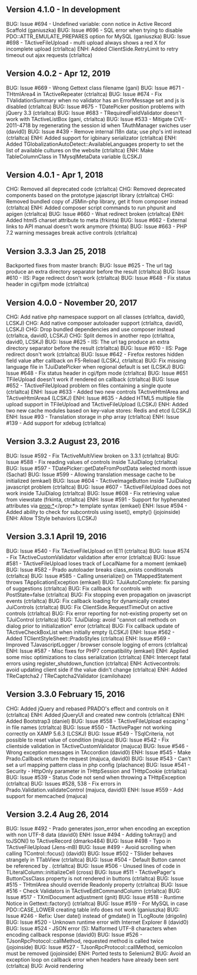 ## Version 4.1.0 - In development

BUG: Issue #694 - Undefined variable: conn notice in Active Record Scaffold (ganiuszka)
BUG: Issue #696 - SQL error when trying to disable PDO::ATTR_EMULATE_PREPARES option for MySQL (ganiuszka)
BUG: Issue #698 - TActiveFileUpload - multi upload always shows a red X for incomplete upload (ctrlaltca)
ENH: Added ClientSide.RetryLimit to retry timeout out ajax requests (ctrlaltca)

## Version 4.0.2 - Apr 12, 2019

BUG: Issue #669 - Wrong Gettext class filename (gani)
BUG: Issue #671 - THtmlArea4 in TActiveRepeater (ctrlaltca)
BUG: Issue #674 - Fix TValidationSummary when no validator has an ErrorMessage set and js is disabled (ctrlaltca)
BUG: Issue #675 - TDatePicker position problems with jQuery 3.3 (ctrlaltca)
BUG: Issue #683 - TRequiredFieldValidator doesn't work with TActiveListBox (gani, ctrlaltca)
BUG: Issue #533 - Mitigate CVE-2011-4718 by regenerating the session id when TAuthManager swiches user (david0)
BUG: Issue #439 - Remove internal I18n data; use php's intl instead (ctrlaltca)
ENH: Added support for igbinary serializator (ctrlaltca)
ENH: Added TGlobalizationAutoDetect::AvailableLanguages property to set the list of available cultures on the website (ctrlaltca)
ENH: Make TableColumnClass in TMysqlMetaData variable (LCSKJ)

## Version 4.0.1 - Apr 1, 2018

CHG: Removed all deprecated code (ctrlaltca)
CHG: Removed deprecated components based on the prototype jajascript library (ctrlaltca)
CHG: Removed bundled copy of JSMin-php library, get it from composer instead (ctrlaltca)
ENH: Added composer script commands to run phpunit and apigen (ctrlaltca)
BUG: Issue #660 - Wsat redirect broken (ctrlaltca)
ENH: Added html5 charset attribute to meta (frkinta)
BUG: Issue #662 - External links to API manual doesn't work anymore (frkinta)
BUG: Issue #663 - PHP 7.2 warning messages break active controls (ctrlaltca)

## Version 3.3.3 Jan 25, 2018

Backported fixes from master branch:
BUG: Issue #625 - The url tag produce an extra directory separator before the result (ctrlaltca)
BUG: Issue #610 - IIS: Page redirect dosn't work (ctrlaltca)
BUG: Issue #648 - Fix status header in cgi/fpm mode (ctrlaltca)

## Version 4.0.0 - November 20, 2017

CHG: Add native php namespace support on all classes (ctrlaltca, david0, LCSKJ)
CHG: Add native composer autoloader support (ctrlaltca, david0, LCSKJ)
CHG: Drop bundled dependencies and use composer instead (ctrlaltca, david0, LCSKJ)
CHG: Split demos in another repo (ctrlaltca, david0, LCSKJ)
BUG: Issue #625 - IIS: The url tag produce an extra directory separator before the result (ctrlaltca)
BUG: Issue #610 - IIS: Page redirect dosn't work (ctrlaltca)
BUG: Issue #642 - Firefox restores hidden field value after callback on F5-Reload (LCSKJ, ctrlaltca)
BUG: Fix missing language file in TJuiDatePicker when regional default is set (LCSKJ)
BUG: Issue #648 - Fix status header in cgi/fpm mode (ctrlaltca)
BUG: Issue #651 TFileUpload doesn't work if rendered on callback (ctrlaltca)
BUG: Issue #652 - TActiveFileUpload problem on files containing a single quote (ctrlaltca)
ENH: Issue #633 - Added two new controls TActiveHtmlArea and TActiveHtmlArea4 (LCSKJ)
ENH: Issue #635 - Added HTML5 multiple file upload support in TFileUpload and TActiveFileUpload (LCSKJ)
ENH: Added two new cache modules based on key-value stores: Redis and etcd (LCSKJ)
ENH: Issue #93 - Translation storage in php array (ctrlaltca)
ENH: Issue #139 - Add support for xdebug (ctrlaltca)

## Version 3.3.2 August 23, 2016

BUG: Issue #592 - Fix TActiveMultiView broken on 3.3.1 (ctrlaltca)
BUG: Issue #588 - Fix reading values of controls inside TJuiDialog (ctrlaltca)
BUG: Issue #597 - TDatePicker::getDateFromPostData selected month issue (Sachat)
BUG: Issue #599 - Allowing translation message cache to be initialized (emkael)
BUG: Issue #604 - TActiveImageButton inside TJuiDialog javascript problem (ctrlaltca)
BUG: Issue #607 - TActiveFileUpload does not work inside TJuiDialog (ctrlaltca)
BUG: Issue #608 - Fix retrieving value from viewstate (frkinta, ctrlaltca)
ENH: Issue #591 - Support for hyphenated attributes via <prop:*></prop:*> template syntax (emkael)
ENH: Issue #594 - Added ability to check for subcontrols using isset(), empty() (jojoinside)
ENH: Allow TStyle behaviors (LCSKJ)

## Version 3.3.1 April 19, 2016

BUG: Issue #540 - Fix TActiveFileUpload on IE11 (ctrlaltca)
BUG: Issue #574 - Fix TActiveCustomValidator validation after error (ctrlaltca)
BUG: Issue #581 - TActiveFileUpload loses track of LocalName for a moment (emkael)
BUG: Issue #582 - Prado autoloader breaks class_exists conditionals (ctrlaltca)
BUG: Issue #585 - Calling unserialize() on TMappedStatement throws TApplicationException (emkael)
BUG: TJuiAutoComplete: fix parsing of suggestions (ctrlaltca)
BUG: Fix callback for controls with PostState=false (ctrlaltca)
BUG: Fix stopping even propagation on javascript events (ctrlaltca)
BUG: Fix callback loading for dynamically created JuiControls (ctrlaltca)
BUG: Fix ClientSide.RequestTimeOut on active controls (ctrlaltca)
BUG: Fix error reporting for not-existing property set on TJuiControl (ctrlaltca)
BUG: TJuiDialog: avoid "cannot call methods on dialog prior to initialization" error (ctrlaltca)
BUG: Fix callback update of TActiveCheckBoxList when initially empty (LCSKJ)
ENH: Issue #562 - Added TClientStyleSheet::PradoStyles (ctrlaltca)
ENH: Issue #569 - Improved TJavascriptLogger / browser console logging of errors (ctrlaltca)
ENH: Issue #587 - Misc fixes for PHP7 compatibility (emkael)
ENH: Applied some misc optimizations to class serialization (ctrlaltca)
ENH: Intercept fatal errors using register_shutdown_function (ctrlaltca)
ENH: Activecontrols: avoid updating client side if the value didn't change (ctrlaltca)
ENH: Added TReCaptcha2 / TReCaptcha2Validator (camilohaze)

## Version 3.3.0 February 15, 2016

CHG: Added jQuery and rebased PRADO's effect and controls on it (ctrlaltca)
ENH: Added jQueryUI and created new controls (ctrlaltca)
ENH: Added Bootstrap3 (daniel)
BUG: Issue #558 - TActiveFileUpload escaping ' in file names (ctrlaltca)
BUG: Issue #550 - TActivePager not working correctly on XAMP 5.6.3 (LCSKJ)
BUG: Issue #549 - TSqlCriteria, not possible to reset value of condition (majuca)
BUG: Issue #542 - Fix clientside validation in TActiveCustomValidator (majuca)
BUG: Issue #546 - Wrong exception messages in TAccordion (david0)
ENH: Issue #545 - Make Prado.Callback return the request (majuca, david0)
BUG: Issue #543 - Can't set a url mapping pattern class in php config (plachance)
BUG: Issue #541 - Security - HttpOnly parameter in THttpSession and THttpCookie (ctrlaltca)
BUG: Issue #539 - Status Code not send when throwing a THttpException (ctrlaltca)
BUG: Issues #528, 538 - Fix errors in Prado.Validation.validateControl (majuca, david0)
ENH: Issue #559 - Add support for memcached (majuca)

## Version 3.2.4 Aug 26, 2014

BUG: Issue #492 - Prado generates json_error when encoding an exception with non UTF-8 data (david0)
ENH: Issue #494 - Adding toArray() and toJSON() to TActiveRecord (dmarko484)
BUG: Issue #498 - Typo in TActiveFileUpload (Jens-mB)
BUG: Issue #499 - Avoid scrolling when calling TControl::focus() (david0)
BUG: Issue #502 - TSlider behaves strangely in TTabView (ctrlaltca)
BUG: Issue #504 - Default Button cannot be referenced by <subControlId>.<controlId> (ctrlaltca)
BUG: Issue #506 - Unused lines of code in TLiteralColumn::initializeCell (cross)
BUG: Issue #511 - TActivePager's ButtonCssClass property is not rendered in buttons (ctrlaltca)
BUG: Issue #515 - THtmlArea should override Readonly property (ctrlaltca)
BUG: Issue #516 - Check Validators in TActiveEditCommandColumn (ctrlaltca)
BUG: Issue #517 - TXmlDocument adjustment (gnit)
BUG: Issue #518 - Runtime Notice in Gettext::factory() (ctrlaltca)
BUG: Issue #519 - For MySQL in case PDO::CASE_LOWER creating table info does not work (ganiuszka)
BUG: Issue #246 - Refix: User date() instead of gmdate() in TLogRoute (drigolin)
BUG: Issue #520 - Unknown runtime error with Internet Explorer 8 (david0)
BUG: Issue #524 - JSON error (5): Malformed UTF-8 characters when encoding callback response (david0)
BUG: Issue #526 - TJsonRpcProtocol::callMethod, requested method is called twice (jojoinside)
BUG: Issue #527 - TJsonRpcProtocol::callMethod, semicolon must be removed (jojoinside)
ENH: Ported tests to Selenium2
BUG: Avoid an exception loop on callback error when headers have already been sent (ctrlaltca)
BUG: Avoid rendering <script> blocks in callbacks (ctrlaltca)
BUG: Avoid dependency loop between TRadioButton and TRadioButtonList (ctrlaltca)
ENH: Dropped Markdown for Parsedown (ctrlaltca)
ENH: Web site administration tool (WSAT) (Daniel Sampedro)

## Version 3.2.3 Nov 26, 2013

BUG: Issue #467 - TSafeHtml error on php 5.5 (ctrlaltca)
BUG: Issue #470 - Problem escaping characters in TActiveDropDownList (ctrlaltca)
BUG: Issue #468 - Update prototype to workaround IE10 bug (Raoul Bhatia)
BUG: Issue #469 - JS Update to TDatePicker (Jürgen Aloy)
BUG: Issue #465 - Textmate editor plugin template error (ctrlaltca)
BUG: Issue #472 - No https support from wsdl generator (Marcin Piotrowski)
ENH: Issue #473 - wsdl support for additional attributes of a custom type's property (Marcin Piotrowski)
BUG: Issue #476 - Demo's don't work out of box (ctrlaltca)
BUG: Issue #479 - TUrlMapping instanciates patterns twice (ctrlaltca)
BUG: Issue #480 - THyperLink is not usable using keyboard navigation (david otto)
BUG: Issue #481 - Typo in composer: ext-eaccellerator (ciromattia)
BUG: Issue #482 - composer: add include path for prado.php (ciromattia)
BUG: Issue #484 - Wrong DateTimePatterns for italian culture (ciromattia)
BUG: Issue #485 - NumberFormat fails if LC_ALL locale provides non-english notation (ciromattia, drigolin)
EHN: Issue #260 - TComponent Update: Behaviors, Class Behaviors, fx global events, and dy one to one events (javalizard)
EHN: Issue #292 - Events should have priorities to allow event handler order to be specified (javalizard)
BUG: TDatePicker can't render css attributes class "datepicker_year_options" (m_rizki_r)
ENH: Added THtmlArea4 based on TinyMCE4 (ctrlaltca)
BUG: TDatePicker renders a spurious TTextBox (ctrlaltca)

## Version 3.2.2 Jul 20, 2013

ENH: Issue  #50 - TUrlMapping - implement caching for loadUrlMappings (ctrlaltca)
ENH: Issue #433 - Prado object-creation performance micro-optimizations (gabor)
BUG: Issue #434 - Buttons stops working properly after response->writeFile (ctrlaltca)
BUG: Issue #435 - TWizard + No ID = Prototype Error (ctrlaltca)
BUG: Issue #436 - French Canadian date formats should be the same in TDateFormat and TDatePicker (ctrlaltca)
ENH: Issue #437 - TUrlMapping optimizations: merge DxUrlMapping (gabor)
ENH: Issue #439 - Module lazy loading (ctrlaltca)
BUG: Issue #441 - TAccordion's ActiveViewIndex property is not honored on postback (ctrlatca)
BUG: Issue #442 - TWizard's ShowSideBar property can't be changed from php (ctrlaltca)
BUG: Issue #444 - Input validation vulnerability in unit test (ctrlaltca)
BUG: Issue #446 - THtmlArea can't be updated in a callback (ctrlaltca)
BUG: Issue #447 - Array to string conversion notice in TClientScriptManager (ctrlaltca)
ENH: Issue #448 - Add TEACache eAccellerator cache module (drigolin)
BUG: Issue #315 - TEmailAddressValidator regex (ctrlaltca)
ENH: Issue #454 - TDraggableConstraint missing (ctrlaltca)
ENH: Issue #455 - Support PDO::sqlsrv to support MS SQL database servers for PHP5.2+ (jonathan.martens)
ENH: Issue #456 - Add ImageAlign to THyperLink (raoul@bhatia.at)
ENH: Issue #459 - Add ToolTip and AlternateText to TButtonColumn (raoul@bhatia.at)
ENH: Issue #451 - TRequiredFieldValidator should (automatically?) consider PromptValue as error (ctrlaltca)
BUG: Issue #460 - Minor error in TUrlMappingPattern (raoul@bhatia.at)
BUG: Issue #464 - Do not issue a callback request if an ActiveControl is disabled (ctrlaltca)

## Version 3.2.1 Jan 19, 2013

BUG: Issue  #44 - [895] SDateFormatter cannot parse date earlier than 1970 (ctrlaltca)
ENH: Issue #180 - Integrate XMLRPC web service (rojaro)
BUG: Issue #412 - open_basedir restriction (ctrlaltca)
BUG: Issue #413 - TActiveDatePicker does not fire TCallbackClientSide's events (ctrlaltca)
BUG: Issue #414 - ActiveDatagrid's pager does not fire TCallbackClientSide's events (ctrlaltca)
BUG: Issue #415 - prado-cli throws an error if the application is making use of THttpSession (ctrlaltca)
BUG: Issue #416 - TJsonService reports the wrong content-type (ctrlaltca)
BUG: Issue #417 - TActiveCustomValidator and Display=Dynamic not work anymore (sampsa.saarela)
BUG: Issue #418 - Can't get parameters when friendly url enabled with UrlFormat=Path (sampsa.saarela)
ENH: Issue #419 - CssClass for PushButtons of TPager (ctrlaltca)
ENH: Issue #420 - Permit to easily mock TActiveRecordgateway for unit testing (mvschaik)
BUG: Issue #421 - TAutocomplete not rendering an empty suggestion list (Dario Rigolin)
BUG: Issue #424 - TDefaultButton broken when multiple TDefaultButton are on the same page (ctrlaltca)
BUG: Issue #425 - Error generating WSDL (cezarpirajant)
ENH: Issue #426 - Make TDataFieldAccessor capable to access data in nested arrays (ctrlaltca)
BUG: Issue #427 - Var name mismatch in TActiveFileUpload.php (piotr.knapik)
BUG: Issue #428 - Using a TActiveCustomValidator with a TActiveTextBox and AutoPostBack does not work as expected (ctrlaltca)
BUG: Issue #431 - TReCaptcha does not work well with active controls (Gabor)
BUG: Issue #432 - Double slash with URL Tags in www root (ctrlaltca)

EHN: Permit to change the default cipher in TSecurityManager::setEncryption(); changed the default cipher from 3DES to AES256 (ctrlaltca)
EHN: Added a new UrlFormat for TUrlManager: HiddenPath; works like the 'Path' format, but hides the entryscript.php name (ctrlaltca)
EHN: Use php's hash_hmac() when available in TSecurityManager, and permit the use of all algorithms supported by php (ctrlaltca)
EHN: Use mbstring when available in TSecurityManager to better handle multibyte text (ctrlaltca)
EHN: Updated TinyMCE to 3.5.6 (ctrlaltca)
CHG: Rewrite TDateTimeStamp as a wrapper to php's native DateTime and deprecate it (ctrlaltca)
CHG: Updated prototype to 1.7.1 (ctrlaltca)

## Version 3.2.0 Jun 25, 2012
BUG: Fixed an inconsistency in TRegularExpressionValidator
ENH: Update TDraggable::revert property to accept "failure" value (Christophe)
CHG/ENH: Change behavior of THttpRequest::getBaseUrl() & THttpRequest::getAbsoluteApplicationUrl() to make it possible to force either http or https (Yves)
EHN: Add property SecureConnection to TUrlMappingPattern and related enum TUrlMappingPatternSecureConnection to make it possible to to define wether to use http or https on pattern level (Yves)
EHN: Add second parameter to THttpResponse::appendHeader whether the header should replace a previous similar header, or add a second header of the same type (Yves)
ENH: Add THttpSession::regenerate() to update the current session id with a newly generated one (Yves)
CHG: Remove TReflectionClass and all references since equals ReflectionClass (Yves)
CHG: Modify TTemplate::parseAttributes to allow definition of "HTML5 Custom Data Attributes (data-*)" e.g Attributes.data-custom-value="foobar" (Yves)
EHN: Modify TActiveRecordConfig & TActiveRecordManager to allow custom subclassing of System.Data.ActiveRecord.TActiveRecordManager & System.Data.ActiveRecord.TActiveRecordGateway (Yves)
EHN: Add methods quoteTableName, quoteColumnName, quoteColumnAlias to TDbMetaData & TDbConnection and add TDbConnection:getDbMetaData [TODO: customize TOracleMetaData] (Yves)
EHN: Add method getHeaders to THttpRequest & THttpResponse (Yves)
EHN: Modify TThemeManager to allow custom subclassing of TTheme (Yves)
ENH: Performance (micro)optimization in TUrlMapping::loadUrlMappings - invoke `getDefaultMappingClass` outside of loop (Yves)
BUG: TActiveMultiView must update clientside only when necessary to get other active controls work fine inside it (ctrlaltca)
BUG: TListBox doesn't correctly reports selected indices to serverside on callback
BUG: TErrorHandler: avoid an error when trying to hide the file path of a lambda function (ctrlaltca)
BUG: TSecurityManager: avoid a race condition when first generating the encryptionkey or the validationkey (ctrlaltca)
BUG: TActiveFileUpload: urlencode the base64'ed token since it can contain the "+" character (otherway it would be traslated to a space) (ctrlaltca)
BUG: TCaptcha: publish images with image/png content-type (ctrlaltca)
ENH: prado-cli: added generateAll command (darthdaniel85)

BUG: Issue  #35 - [840] Capital letters for the initial letter of the directories name (ctrlaltca)
BUG: Issue  #66 - TButton.CausesValidation=False ignored when pressing Enter on the button within a control with DefaultButton (ctrlaltca)
NEW: Issue  #83 - PHP configuration style (Carl)
BUG: Issue  #91 - TActiveCustomValidator can not be updated in JavaScript callback (ctrlaltca)
ENH: Issue #106 - TJavaScript::jsonEncode and TJavaScript::jsonDecode should use built-in PHP functions (ctrlaltca)
ENH: Issue #173 - Add "dragdropextra" (supergsting) patch, mouse coordinates and key status to drag & drop controls (Christophe, DevWorx)
BUG: Issue #179 - Serialization issues in Prado (ctrlaltca)
BUG: Issue #181 - Reworked a better patch to handle clientside event handling (gabor)
BUG: Issue #203 - Workaround for ->CallbackClient->click under IE<=8 (ctrlaltca)
ENH: Issue #210 - Improvement: Auto-switch for TTabPanel (gabor)
BUG: Issue #232 - Could not change enable-state of TActiveCheckBox via Ajax callback (Christophe)
ENH: Issue #235 - Progressive rendering not possible (Gabor)
BUG: Issue #237 - Log at a long time running process (ctrlaltca)
BUG: Issue #240 - TXCache has wrong flush() implementation (ctrlaltca)
BUG: Issue #243 - Cross-site scripting issue in TForm (ctrlaltca)
BUG: Issue #254 - TDbCache should use hash index for the cache key (ctrlaltca)
BUG: Issue #265 - Using scroll wheel causes NaN values in TDatePicker (Gabor)
BUG: Issue #275 - THttpResponse::writeFile delivers the wrong content type (ctrlaltca)
BUG: Issue #283 - constructUrl does not work as before in TShellApplication (ctrlaltca)
BUG: Issue #284 - Wrong reading of information_schema (ctrlaltca)
BUG: Issue #301 - Fixed a bug in TActiveFileUpload (ctrlaltca)
BUG: Issue #314 - T(Active)FileUpload $_errorCode private vs protected (ctrlaltca)
ENH: Issue #337 - Prado serialization optimizations (Gabor)
BUG: Issue #341 - TSafeHtmlParser messes up UTF8-encoded strings (ctrlaltca)
BUG: Issue #342 - TStyle does no accept style values with ":" (ctrlaltca)
NEW: Issue #345 - Added TReCaptcha control (Gabor)
BUG: Issue #346 - TJavaScript, TJSON documentation missing/misbehaving (ctrlaltca)
BUG: Issue #348 - Scripts for dynamically created controls not registered properly in/after a callback (Gabor)
BUG: Issue #351 - THtmlArea prone to double-registration, doesn't deregister properly (Gabor)
BUG: Issue #353 - Accordion control behaves oddly if clicked too fast (Gabor)
BUG: Issue #354 - Oracle MetaData : Nullable/Not Nullable columns inverted (ctrlaltca)
ENH: Issue #356 - Added a new "Clickable" operating mode to TDatePicker (ctrlaltca)
BUG: Issue #358 - THtmlArea Insert Image Bug (uacaman)
BUG: Issue #361 - TActiveListBox multiple selection bug (ctrlaltca)
BUG: Issue #366 - Use divs instead of spans around tables in TActiveDataGrid (ctrlaltca)
BUG: Issue #365 - [Runtime Notice] Declaration of T${DriverName}MetaData::quoteTableName() should be compatible with that of TDbMetaData::quoteTableName() (Yves)
BUG: Issue #367 - Parameterized RegularExpression property in UrlMapping raise TPhpErrorException in DOMDocument::loadXML() (Yves)
BUG: Issue #368 - Clearing selection of a TActiveDropDownList in callback should select its prompt (ctrlaltca)
CHG: Issue #370 - Deprecated TSqliteCache since it's based on php's sqlite extension (ctrlaltca)
BUG: Issue #371 - Sorting on TActiveDataGrid autogenerated column not work (ctrlaltca)
ENH: Issue #372 - ActiveControls's Visible property should be reflected clientside on ajax requests (ctrlaltca)
BUG: Issue #375 - Iconv error using htmlarea in TActiveDataList and chars like "áéíóúñ" (ctrlaltca)
BUG: Issue #377 - THtmlArea Template Pluggin Options Parse Error (ctrlaltca)
BUG: Issue #379 - JSON float encoding depends on current locale (ctrlaltca)
BUG: Issue #380 - TCustomValidator's ControlToValidate should be optional (ctrlaltca)
BUG: Issue #381 - The property CausesValidation in the TActiveDatePicker not work (ctrlaltca)
BUG: Issue #382	- TJavaScript::quoteString() vulnerable to Unicode strings & TJavaScript::jsonEncode() doesn't check for errors (gabor)
BUG: Issue #383 - Some THttpRequest methods raise NOTICE level errors on missing headers (gabor)
BUG: Issue #388 - Output caching will raise error in Performance mode (gabor)
BUG: Issue #390 - TJavaScript::encode() float encoding depends on current locale (gabor)
BUG: Issue #391 - TJavaScript::encode() provides no simple way to pass strings in an XSS-safe way (gabor, ctrlaltca)
BUG: Issue #393 - THttpResponse::redirect() fails if output buffering has been disabled completely (gabor)
BUG: Issue #394 - TActiveCustomValidator Display Dynamic error or Double Update Value (ctrlaltca)
BUG: Issue #395 - 'TActiveDatePicker' does not support AutoPostBack. (ctrlaltca)
BUG: Issue #396 - TApplication warning with is_file php function (ctrlaltca)
BUG: Issue #399 - ratings.js script always included on pages with postback controls (gabor, ctrlaltca)
BUG: Issue #400 - FastCGI/Exceptions: Status code not sent to browser (ctrlaltca)
BUG: Issue #401 - TClientScript doesn't render correctly itself if set visible in callback (ctrlaltca)
BUG: Issue #402 - Component property 'TDatePickerClientScript.setOnLoading' is not defined. (ctrlaltca)
BUG: Issue #404 - THtmlArea sometimes not loading properly from callbacks (gabor)
BUG: Issue #406 - Prado does not allow extension of the application configuration (gabor)
BUG: Issue #407 - Prado does not allow custom SqlMap data caching strategy/method & has inefficient Basic cache (gabor)
BUG: Issue #408 - Missing script/stylesheet file(s) halt(s) callback processing (gabor)
BUG: Issue #410 - Deferred script rendering does not work well with output caching (gabor)

## Version 3.1.10 Jul 17, 2011
BUG: Added missing timeout on TCacheHttpSession (ctrlaltca)
BUG: Issue#332 - Minor typos (ctrlaltca)
BUG: Issue#333 - Wrong tracker url on quickstart (ctrlaltca)
BUG: Issue#334 - Wrong variable acces in TTemplateControlInheritable (ctrlaltca)
BUG: Issue#335 - setcookie() bug (ctrlaltca)
BUG: Issue#343 - New TTabPanel breaks compatibility (ctrlaltca)
BUG: Issue#349 - Security problem in TActiveFileUpload control (Gabor)
ENH: Merged a bit TPager's view style with TDataGridPager's one adding first/last buttons to TDataGridPagerStyle (ctrlaltca)
ENH: Reworked the patch for #103 so that it actually fixes the use of TActiveCustomValidator with normal Postback controls (ctrlaltca)

## Version 3.1.9 June 3, 2011
BUG: Issue#280 - Documentation has been updated
BUG: Issue#311 - TDataList : FooterStyle not used (ctrlaltca)
BUG: Issue#326 - Translation don't work with Prado 3.1.8 (ctrlaltca)
BUG: Issue#327 - TDbCache with PostgreSQL throw a TDbException (ctrlaltca)
NEW: added documentation and samples to the quickstart tutorial to include the active controls (ctrlaltca)
NEW: Added TTemplateControlInheritable control
NEW: Added TActiveDataGrid control (LCS Team, Christophe)
NEW: Added TActiveDataList control (Marcosanobre, Robin)
NEW: Added TActiveMultiView control (LCS Team)
NEW: Added TActiveRepeater control (LCS Team, Christophe)
NEW: Add TActiveTableRow (LCS Team)
NEW: Add TActiveTableCell (LCS Team)

## Version 3.1.8 May 29, 2011
BUG: Issue#16  - [684] TDatePicker problems (rojaro)
BUG: Issue#18  - [909] findAllBySql with non-column ORDER BY (rojaro)
BUG: Issue 58  - TWizard defaults to wrong button (ctrlaltca)
BUG: Issue#103 - TActiveCustomValidator CallBack problem (rojaro)
BUG: Issue#133 - Problem with localazing text with entities (rojaro)
BUG: Issue#134 - XLIFF files have hardcoded source language (rojaro)
BUG: Issue#181 - Prado client-side flawed - aka Multiple client-side (JS) object instances created for the same single DOM control (uacaman)
BUG: Issue#226 - TTimerControl fires immediately (rojaro)
BUG: Issue#227 - Clientscript.php return last-modified date header for scripts (rojaro)
BUG: Issue#229 - Typo in TCachePageStatePersister.php (Christophe)
BUG: Issue#230 - TCachingStatement property access not working (rojaro)
BUG: Issue#232 - Could not change enable-state of TActiveCheckBox via Ajax callback (Christophe)
BUG: Issue#233 - THtmlWriter flush() doesn't result the contents of the output buffer (rojaro)
BUG: Issue#234 - Unable to override default HTML writer / pointless THttpResponse::HtmlWriterType (uacaman)
BUG: Issue#236 - Bug in getIsView() in TOracleMetaData (rojaro)
BUG: Issue#239 - set_magic_quotes_runtime is deprecate since php 5.3.0 and will be removed in 6.0 (rojaro)
BUG: Issue#246 - TQueue::peek returns the top not the bottom (Christophe)
BUG: Issue#261 - TRequiredFieldValidator attached to TCheckBox client side implementation broken in 3.1.7 (ctrlaltca)
BUG: Issue#268 - String comparison with "=" does not work in Mysql 5.1 (rojaro)
BUG: Issue#270 - TPage private attribute _restPostData does not allow one to extends TPage (uacaman)
BUG: Issue#273 - Typo in TURLMapping->getPatternMatches UrlFormat="Path" (rojaro)
BUG: Issue#276 - TListItemCollection never existed caused by Warning "PradoBase::include_once(TListItemCollection.php)" (rojaro)
BUG: Issue#277 - Inconsistence in setting 'day' value in TDatePicker (rojaro)
BUG: Issue#278 - Typo in file TActiveRecordRelation (rojaro)
BUG: Issue#281 - THtmlArea bad mapping Japanese language (ctrlaltca)
BUG: Issue#285 - getPathOfNamespace returns cached namespace and ignores ext (rojaro)
BUG: Issue#286 - TBoundColumn->initializeCell bugs (rojaro)
BUG: Issue#287 - Inconsistent behavior in TSimpleDateFormatter->parse() (rojaro)
BUG: Issue#288 - Fixed two bugs in the Translation->init() method (rojaro)
BUG: Issue#294 - Better handling of missing array parameters in SQLMap (rojaro)
BUG: Issue#296 - URL tag not being parsed in component attributes (rojaro)
BUG: Issue#300 - Minor error in TErrorHandler.php (rojaro)
BUG: Issue#301 - TActiveFileUpload problems (rojaro)
BUG: Issue#304 - Possible security issue in cookies (rojaro)
BUG: Issue#305 - Password type TTextBox does not support AutoCompleteType (rojaro)
BUG: Issue#319 - When TPanel's DefaultButton property is set to a TActiveButton it inhibits TButton's postbacks (ctrlaltca)
BUG: Issue#324 - TTabPanel doesn't render properly upon postback if a TTabView's visible property = false (ctrlaltca)
ENH: Security manager: removed the zero byte right trim from the decryption routine and also made some cosmetic changes (rojaro)
ENH: Upgraded the phpunit ini file to work with PHPUnit 3.3 3.4 and 3.5. There are conditionals for 3.3 and 3.4. No more Framework file includes are needed with 3.5. (javalizard)
ENH: Issue#264 - Prado wasting CPU by using ArrayAccess and IteratorAggregate interfaces (uacaman)
ENH: Issue#199/272 - Updated prototype to 1.7 scriptaculous to 1.9.0 and dropped json.js for json2.js. Adds IE9 support (ctrlaltca)
ENH: Updated tinyMCE to latest version (3.4.2). The package size grew up a bit (from 3.7 to 5.5 mb) since the new version is bigger in sizea and adds support for a lot of new localizations. Adds IE9 support (ctrlaltca)

## Version 3.1.7 February 22, 2010
ENH: Issue#24  - Specify needed fields on demand (Yves)
BUG: Issue#80  - Inconsistencies in TRegularExpressionValidator (Christophe)
BUG: Issue#86  - THttpSession.CookieMode ignored / Session ID leak (Christophe)
BUG: Issue#94  - DataGrid header/footer renderers unable to locate their parent grid in setData() method (Christophe)
BUG: Issue#113/195 - THttpRequest -> getPathInfo doesn't work on servers when cgi.fix_pathinfo=1 (Yves)
BUG: Issue#151 - TTextBox fails to display inital line break (Yves)
BUG: Issue#153 - Bug with calls like MyActiveRedorc->withText()->withUser()->find(...) and null result (Christophe)
BUG: Issue#157 - Enabled does not work properly on TActiveRadioButton/CheckBoxList controls (Bradley, Carl)
BUG: Issue#166 - E_NOTICE level error in TDataGatewayCommand (Carl)
BUG: Issue#169 - FlushOnExecute on Basic CacheModel flushes all Application Cache (E.Letard, Christophe)
BUG: Issue#171 - <connection> tag in SqlMap config ignored in 3.1.5 and above, introduced by solving Issue#68 (Yves)
EHN: Issue#184 - THttpResponse doesn't support custom Content-Type headers, remove charset part of header if THttpResponse.Charset=false (Yves)
BUG: Issue#188 - TDbCache doesn't check if db connection is active. (Yves)
BUG: Issue#189 - Page State corrupted when EnableStateValidation=False (Christophe)
BUG: Issue#191 - Bad parsing of MySQL ENUM type column (Yves)
BUG: Issue#192 - soap-enc:Array not a valid complex type (mosonyi at esix.hu)
BUG: Issue#189 - Page State corrupted when EnableStateValidation=False (Christophe)
BUG: Issue#198 - "Undefined variable: tagName" after error in application configuration. (Christophe)
BUG: Issue#200 - TShellApplication failed when no service are defined in application configuration. (Christophe)
BUG: Issue#208 - TDbConnection.Charset not working properly (googlenew at pcforum.hu, Christophe)
BUG: Issue#209 - SqlMap doesn't escape inline params properly (Yves)
BUG: Issue#212 - Mistaken query executed by TMysqlMetaData (pbenny, Christophe)
BUG: Issue#216 - TTabPanel doesn't preserve active tab on callback request (googlenew at pcforum.hu,Christophe)
BUG: Issue~223 - TXmlElement doesn't support all types in attributes - fails to save (Christophe)
BUG: Typo in TBoundColumn (Robin)
BUG: TActiveDatePicker js error when date format does not have the 3 elements (Christophe)
ENH: Add property ClientScriptManagerClass to TPageService and releated changes in TPage.getClientScript() (Yves)
ENH: Always render clientside counterparts of validation control even if not enabled, but pass-through Enabled property, to allow Enabled/Disable of validator on callback. (Yves)
EHN: Add property TValidationSummary.ScrollToSummary to server-side control since property exists on client-side. (Yves)
EHN: Add property TransactionClass (defaults to System.Data.TDbTransaction) to TDbConnection and modify beginTransaction() (Yves)
ENH: Modify TDbTableInfo::getColumnNames() to store result in private class member (Yves)
ENH: Issue#215 - Add ClientSide property to TDropContainer (googlenew at pcforum.hu, Christophe)
ENH: Issue#222 - Add Columns property to TInPlaceTextBox (Christophe)
CHG: Issue#218 - Change URL of Javascript Logger (Christophe)
EHN: Clientside performance (micro)optimization: Declare local javascript variables explicit as local to avoid scope chain lookups (Yves)

## Version 3.1.6 July 22, 2009
BUG: Issue#98 - Missing file in quickstart demo (Chrisotphe)
BUG: Issue#105 - Enabling/disabling TFileUpload on TPanel (Carl)
BUG: Issue#115 - Clientside registry of serverside controls don't cover all controls: Prado.WebUI.TAutoComplete, Prado.WebUI.TInPlaceTextBox (Yves)
BUG: Issue#117 - Consider TValidationSummary.DisplayMode="HeaderOnly" if TValidationSummary.ShowMessageBox is set (Yves)
BUG: Issue#164 - CultureInfo::validCulture should be declared as a static method (Christophe)
BUG: Issue#168 - TSqlMapXmlConfiguration: CacheModel properties are not set (Yves)
BUG: Issue#172 - TDbCache fails to recognize need to re-create cache table (Yves)
BUG: Issue#105 - Enabling/disabling TFileUpload on TPanel (Carl)
BUG: Issue#178 - TActiveFileUpload progress indicator is misleading (Christophe, googlenew-at-pcforum.hu)
ENH: Issue#174 - TErrorHandler: HTTP error messages contains sensitive information (Yves)
ENH: Issue#175 - TBulletedList: Introduce TBulletStyle::None (Yves)
ENH: Issue#176 - THttpResponse::writeFile() add additional parameters to take more influence on behavior (forceDownload, clientFileName, fileSize), add png to defaultMimeTypes (Yves)
BUG: TCallbackErrorHandler::displayException() force HTTP status "500 Internal Server Error" to ensure TCallbackOptions.ClientSide.OnFailure is raised (Yves)
ENH: TAssetManager: introduce protected property "Published" to allow subclasses access (Yves)
ENH: TFirePhpLogRoute: bypass to TBrowserLogRoute if headers already sent / php.ini (output_buffering=Off, implicit_flush=On) (Yves)
EHN: Performance optimization in PradoBase::createComponent() (Yves)
EHN: Add property TPage.EnableStateCompression and related modifications in TPageStateFormatter since it is unnecessary to compress clientstate if TCachePageStatePersister/TSessionPageStatePersister is used (Yves)
ENH: Add property CssClass to TBrowserLog otuput and hide inline CSS (Carl)

## Version 3.1.5 May 24, 2009
BUG: Issue#55 - TPropertyAccess.get and has don't recognize magic getter __get (Yves)
BUG: Issue#68 - TSqlMapConfig::createSqlMapGateway(): assign current connection to cached TSqlMapManager to avoid loosing active transaction (Yves)
BUG: Issue#87 - TinyMCE : empty string disapears after encoding JS, that's a problem! (Christophe)
BUG: Issue#88 - SQLMap $Param$ re-evaluation bug (Yves)
BUG: Issue#95 - TMysqlMetaData::getShowCreateTable() throws TPhpErrorException "[Notice] Undefined index: Create Table" if table is a view (Yves)
BUG: Issue#96 - THttpResponse::redirect don't send status code (Christophe)
BUG: Issue#99 - TActiveRecord::save(): confusion with order of keys in table/index (Christophe)
BUG: Issue#108 - clientscripts.php: prepending set_time_limit(0) call with an "@" to suppress PHP warning in safe mode (Yves)
BUG: Issue#107 - typo in TDbConnection::getCharset() (Christophe)
BUG: Issue#120 - TActiveDropDownList PromptText and PromptValue got lost during callback and data rebind (Yves)
BUG: Issue#122 - SqlMap: support for properties in resource filenames, fix sqlmap doc - property "name" instead of "key" (Yves)
BUG: Issue#126 - THtmlArea: boolean options output as strings (Christophe)
BUG: Issue#127 - TDataSourceConfig::findConnectionByID try to access private var (Cristophe)
BUG: Issue#129 - TDbLogRoute::init don't close the sql command (Christophe)
BUG: Issue#130 - TDbLogRoute::processLogs wrong values binding (Christophe)
BUG: Issue#136 - TActiveDatePicker don't callback when ShowCalendar is false (Christophe)
BUG: Issue#139 - add schema support to TActiveRecordRelation::findForeignKeys() (Yves)
BUG: Issue#148 - Bad Oracle Support (E.Letard)
BUG: Issue#150 - Multiple TDropContainers in same namingcontainer give error (Christophe)
Bug: Issue#154 - Bug in TOracleMetaData.php causing SqlMap not work with Oracle database (Christophe)
BUG: Issue#161 - SqlMap add cache dependencies if TApplicationMode Debug/Normal (Yves)
BUG: URL wildcard patterns didn't work with subfolders
BUG: TDbLogRoute::createDbTable: add AUTO_INCREMENT attribute to log_id column if driver is mysql (Yves)
BUG: Ensure rendering of clientID in TActivePanel (Christophe)
BUG: TPgsqlTableInfo::getTableFullName() return void if no schema given
BUG/ENH: TSqlMapCacheModel now consider <flushInterval> tag as described in doc (sqlmap.pdf) - valid attributes are duration in sec or seconds, minutes, hours, days (Yves)
BUG/ENH: Issue#112 - TXmlDocument add support for namespaces: for backward compatibility only if SimpleXml installed (Yves)
ENH: Issue#115 - Registry for Prado generated clientside counterparts of serverside controls (Yves Berkholz)
ENH: Issue#117 - TValidationSummary: new display mode "HeaderOnly" that only render value of HeaderText property (Yves)
ENH: Issue#135 - Add AutoPostBack property to TActiveFileUpload (Bradley)
ENH: Issue#146 - replace deprecated(php5.3>) split with explode in TPgsqlMetaData:getPrimaryKeys(), PradoBase::getUserLanguages() (Yves)
ENH: Issue#141 - TDbCache performance: modify structure of indices, new property 'FlushInterval' to control how often expired items will be removed (Yves)
ENH: Issue#74 - Introduce a new property 'InvalidFinderResult' (related enum TActiveRecordInvalidFinderResult) to TActiveRecordConfig, TActiveRecordManager, TActiveRecord that allows to control how TActiveRecord react if an invalid magic-finder invoked (Yves)
CHG: Issue#7 - Clients Scripts are not combined anymore in Debug application mode (Christophe)
ENH: Added caching of message files to TException (Michael)
ENH: Updated to scriptaculous 1.8.2 & Prototype 1.6.0.3
ENH: clientscripts.php Updated to JSMin 1.1.1 - According to author 15% faster with 94% less memory usage (Yves)
ENH: replace is_null() function calls with native language constuct (Yves)
ENH: replace array_push() function calls with native language constuct if make sense (Yves)
ENH: TBrowserLogRoute: add table-layout:auto and explicit set column with to avoid bad render behavior in table-layout:fixed environment, explicit set text color to increase readability (Yves)
ENH: new log route subclass for FirePHP: TFirePhpLogRoute - FirePHP is ideally suited for AJAX development where clean JSON and XML responses are required (Yves)
ENH: TBaseValidator, TCustomValidator: change visibilty (protected => public) of getValidationTarget() (Yves)

## Version 3.1.4 January 11, 2009
BUG: Issue#9  - Global page properties are ignored when using external configuration (Christophe)
BUG: Issue#59 - TPropertyAccess::has() returns false even if the property of an object was found (Carl)
BUG: Issue#61 - TLogRouter throws exception when using external config file (Michael)
BUG: Issue#62 - Some mistyping: TJavascript or TJavaScript? (Carl)
BUG: Issue#79 - Missing new operator for Exception in TSqlMapObjectCollectionTree::onChildNodesVisited() (Christophe)
BUG: TActiveLinkButton and TActiveRadioButtonList crashes if it's the only active control imported. Added TActiveControlAdapter (Carl)
BUG: TUrlMapping encoded extra parameters twice (Michael)
BUG: Issue#89 - TActiveFileUpload doesn't work (Carl)
CHG: Removal of generator meta tag in THead
ENH: TActiveCheckBox, TActiveRadioButton, TActiveDropDownList, TActiveListBox won't raise callback if AutoPostBack is false (Christophe)
ENH: Issue#36 - Refactored TRatingList/TActiveRatingList, and added some docs (Bradley)
ENH: Issue#52 - Upgraded to TinyMCE 3.2.1
ENH: Issue#72 - Add wildcard support to TUrlMapping (friendly-urls) (Michael)
ENH: Issue#77 - TJsonService missing exception messages (Carl)
ENH: Issue#29 -	Ability to specify position of popup TDatePicker/TActiveDatePicker (Carl)
ENH: Issue#75 - TApplication::setRuntimePath() to update uniqueID and cacheFile (Carl)
ENH: Issue#64 - Don't throw exception on wrong value for TListcontrols (Carl)
ENH: Issue#65 - Improvement of TActiveRecord::populateObjects() (Christophe)
NEW: Issue#51 - Additional template tag (Carl)

## Version 3.1.3 November 1, 2008
BUG: Ticket#595 - ControlCssClass not applied correctly if using multiple validators on same control (Michael)
BUG: Ticket#834 - TDbCommandBuilder::applyOrdering(): Add support for function calls in ORDER BY clause (Knut)
BUG: Ticket#836 - TRatingList downgrade (Christophe)
BUG: Ticket#841 - Strange output from THttpResponse (Christophe)
BUG: Ticket#847 - getBaseUrl sometimes fails (Christophe)
BUG: Ticket#843 - TDataList alternatinItem issue after changes in rev 2227 (Christophe)
BUG: Ticket#845 - TCaptchaValidator with TCaptcha.CaseSensitive=false JS Error (Christophe)
BUG: Ticket#849 - TDatePicker selecting current date problem (Christophe)
BUG: Ticket#851 - TPropertyAccess doesn't get properties right if an object has a __call() method (Simon Lehmann, Knut)
BUG: Ticket#855 - TActiveRecord: Make db-connection serializable in __sleep() function (Knut)
BUG: Ticket#856 - Assets PRADO_CHMOD constant missing in several places (Carl)
BUG: Ticket#859 - errorhandler error (stever)
BUG: Ticket#860 - Prado::localize() bug (japplegame)
BUG: Ticket#865 - TActiveLabels always get an id attribute (Michael)
BUG: Ticket#870 - Callback with redirect breaks lifecycle of page (stever)
BUG: Ticket#872 - use PATH_SEPARATOR in phpunit.php (fragmaster b)
BUG: Ticket#886 - TSimpleDateFormatter: One month offset in time stamp with date pattern "yyyy" (Knut)
BUG: Ticket#897 - TSimpleDateFormatter: If no YearPattern is set it should default to current year (Knut)
BUG: Ticket#899 - TSqlCriteria: SQL-statements with limit and offset doesn't work (Knut)
BUG: Ticket#900 - TDataGrid with TRequireFieldValidator and TEditCommandColumn interaction error (Michael)
BUG: Ticket#904 - TDbConnection: Add emulate prepares workaround for boolean compares (Knut)
BUG: Ticket#908 - TDbCache::init / Exception (Knut)
BUG: Ticket#922 - Problem with TUrlMapping and urlencoding (Michael)
BUG: Ticket#938 - TPageStateFormatter EnableStateEncryption causes massive page state (Michael)
BUG: Ticket#942 - MultiLine TInplaceTextBox (Christophe)
BUG: Issue#38 - TValidationSummary, works different when it's showing Javascript Validation than Server Validation (Carl)
CHG: Ticket#844 - Upgraded TinyMCE to 3.1.0.1 (Christophe)
CHG: Ticket#917 - TUrlMapping - change members to protected (Michael)
CHG: Ticket#919 - TUserManager loadUserData function (Michael)
CHG: Issue#39 - Implement validator not requiring ControlToValidate (Carl)
ENH: Workaround for slow meta data retrieval in MySQL<5.1.21 (Michael)
ENH: Ticket#756 - TDateFormat & TNumberFormat - allow settings default text when Value isn't set. (Carl)
ENH: Ticket#823 - PromptText/PromptValue only populated if there is data (Knut)
ENH: Ticket#876 - Assign empty string to CssUrl on TTabPanel to avoid loading extra css (GoDZilla, Knut)
ENH: Ticket#882 - Allow to escape # and $ in sqlmap (Michael)
ENH: Ticket#890 - Minor optimization: Use $var===null over is_null($var) (Knut)
ENH: Ticket#893 - Added page parameter to queryForPagedList() to specify the initial page to load (Michael)
ENH: Ticket#896 - TTheme - enhance for subclassing (Knut)
ENH: Ticket#898 - Minor optimization: Use (int) over intval() (Knut)
ENH: Ticket#813 - (Issue #13) TRegularExpressionValidator has new ClientSidePatternModifier property (Michael)
ENH: Ticket#809 - "LIMIT 1" for ActiveRecord find() and findBy() (Carl)
ENH: Ticket#848 - TCache "set" and "add" with empty values (Carl)
ENH: Ticket#822 - Not receiving emails from TEmailLogRoute (Carl)
ENH: Ticket#901 - Using TDbDataReader directly as a DataSource of TDataBoundControl's like TDataGrid (Knut)
ENH: Ticket#911 - prado-cli: Better error message if database connection fails when generating Active Record skeletons (Knut)
ENH: Ticket#913 - PRADO Copyright notice in HTML source (Carl)
ENH: Ticket#925 - TTimeTriggeredCallback update interval during callback (Brad, Christophe)
ENH: Ticket#941 - Add addRoute() method to TLogRouter (Michael)
ENH: Ticket#46 - TColorPicker - Output is missing alt tag (Carl)
ENH: Issue#32 - Implement ability to specify default service ID (Carl)
ENH: Issue#31 - Consider UTF MessageSource_XLIFF class file (Carl)
NEW: Added Prado.Validation.validateControl(id) on client side to validate a specific control (Michael)
NEW: Added MessageSource_Database to I18N (uses TDbConnection) (Michael)
NEW: Ticket#790 - Added TActiveFileUpload (Bradley, Christophe)
NEW: Ticket#935 - Added TActiveDatePicker (Bradley, Christophe)
NEW: Ticket#857 - Added Authentication expiration support to TAuthManager (Michael)
NEW: Ticket#853 - Added Drag and drop components (Christophe)
NEW: Ticket#891 - Added method that returns table name to TActiveRecord (Michael)

## Version 3.1.2 April 21, 2008
BUG: Ticket#595 - ControlCssClass not applied correctly if using multiple validators on same control (Christophe)
BUG: Ticket#622 - Changing Display-attribute of a TActiveCheckBox dynamically isn't possible (Michael)
BUG: Ticket#636 - I18N catalogue problem (Christophe)
BUG: Ticket#669 - Strange rendering behaviour with TActivePanel (Christophe)
BUG: Ticket#671 - TActiveCustomValidator Callback Problem (Christophe)
BUG: Ticket#679 - TActiveLabel can't be shown from inside TRepeater. TActiveRadioButton cant be unchecked (Christophe)
BUG: Ticket#695 - ActiveTextBox filled in IE blocks other elements (Michael)
BUG: Ticket#707 - TPropertyAccess sets property twice on object when using setters (Qiang)
BUG: Ticket#718 - prop:ClientSide OnLoading don't work in Opera (Christophe)
BUG: Ticket#719 - TAutoCompleter should not trigger Validation if CausesValidation=False (Christophe)
BUG: Ticket#721 - TActiveCustomValidator + TValidationSummary problem (Christophe)
BUG: Ticket#736 - Files never created in clientscript.php (Qiang)
BUG: Ticket#744 - Callback error handling is improved (Qiang)
BUG: Ticket#747 - TRangeValidator accept letters when type Integer is specified (Christophe)
BUG: Ticket#750 - The "expire" parameter is used inconsistently in cache modules (Qiang)
BUG: Ticket#753 - Themes not allways being set (Qiang)
BUG: Ticket#754 - CultureInfo constructor errors (Qiang)
BUG: Ticket#759 - TSlider wrong layout with horizontal with center horizontal align (Christophe)
BUG: Ticket#769 - Problem with Validator inside TActivePanel (Christophe)
BUG: Ticket#776 - Logout button should not cause validation in blog tutorial (Qiang)
BUG: Ticket#785 - TDatePicker OnDateChanged event problem (Christophe)
BUG: Ticket#787 - Typo in validation3.js (Christophe)
BUG: Ticket#766, #786 - TDbCache does not work with MySQL and PostgreSQL (Qiang)
BUG: Ticket#799 - Fixed several link errors in documentation about PDO (Qiang)
BUG: Ticket#803 - TActiveRecord cannot be serialized/unserialized correctly. (Qiang)
BUG: Ticket#808 - Client side validation should work for file upload. (Qiang)
BUG: Ticket#828 - Validators not working when RepeatLayout="Raw" (Qiang)
BUG: Fixed a bug in TPropertyValue::ensureArray() (Qiang)
CHG: Ticket#819 - TLogRoute now displays GM time instead of local time (Qiang)
CHG: Changed TConditional so that the controls in its template behave like they are in its parent (Qiang)
CHG: Active Record many-to-many relationship change from self::HAS_MANY to self::MANY_TO_MANY (Wei)
CHG: Active Record no longer automatically performs adding/removing/updating related objects (Qiang)
CHG: TJavaScript::encode() will encode data as a list if integer indices are detected (Qiang)
CHG: Ticket#755 - Upgraded to Prototype 1.6 and Scriptaculous 1.8 (j, Christophe)
ENH: Ticket#660 - Using Globalization.Charset in JSON for AJAX Callbacks (Michael)
ENH: Ticket#722 - Added Read Only capabilities to TInPlaceTextBox (Christophe)
ENH: Ticket#741 - Added CDbConnection.currentTransaction property (Qiang)
ENH: Ticket#743 - Added status code header in HTTP response when in error (Qiang)
ENH: Ticket#745 - TWizard action MoveTo - allow specify step ID's (Christophe)
ENH: Ticket#757 - TDateFormat and TNumberFormat now implement IDataRenderer (Qiang)
EHH: Ticket#770 - THttpResponse send HTTP 1.1 Status code to the client (Christophe)
ENH: Ticket#783 - Added date/time type support to soap implementation (Hongliang)
ENH: Ticket#800,#833 - Added database connection charset for MySql and PgSql (donkee)
ENH: Active Record supports multiple foreign references of the same table (Wei)
ENH: Added TDbCommand.queryColumn() (Qiang)
ENH: Active Record now supports implicitly declared related properties (Qiang)
ENH: Active Record now supports query criteria for implicitly declared related properties (Qiang)
ENH: TDataFieldAccessor now supports chained property access without getters. (Qiang)
ENH: TParameterModule added caching support (Qiang)
ENH: Added TAuthManager.switchUser() (Qiang)
NEW: Added TDbLogRoute (Qiang)
NEW: Added TDataRenderer and TItemDataRenderer (Qiang)
NEW: Added THtmlElement (Qiang)
NEW: Ticket#544 - Added TXCache (Wei)
NEW: Ticket#729 - Added TActivePager (Christophe)
NEW: Ticket#791 - Added TFirebugLogRoute (Christophe)

## Version 3.1.1 October 1, 2007
BUG: Ticket#340 - Callbacks and Firebug compatibility problem (Christophe)
BUG: Ticket#533 - HttpRequest::getBrowser() throws an error if browsercap.ini is invalid (Carl)
BUG: Ticket#592 - TRadioButton with UniqueGroupName always return false to getChecked (Christophe)
BUG: Ticket#648 - Validation: onClick and onBlur events order (Christophe)
BUG: Ticket#656 - TDatePicker does not return correct value when in callback mode (Christophe)
BUG: Ticket#661 - ActiveRecord PostgreSQL 7.3.2 Support doesn't work (Qiang)
BUG: Ticket#662 - Ensure TForm to properly encode the ampersand in action URL (Qiang)
BUG: Ticket#666 - TActiveRecord::deleteAll() method always requires a criteria or null parameter (Qiang)
BUG: Ticket#670 - TDatePicker: Year Issue (Christophe)
BUG: Ticket#689 - TRangeValidator: Problem in clientscript when MaxValue=<%= 0 %> (Qiang)
ENH: Ticket#370 - TDataGrid now supports grouping cells (Qiang)
ENH: Ticket#577 - Added image button support for TPager (Qiang)
ENH: Ticket#623 - TMemCache to support multiple servers (Carl)
ENH: Ticket#664 - Added support to styling thead, tbody, tfoot of TDataGrid (Qiang)
ENH: Ticket#665 - Added support to column mapping in Active Record (Qiang)
ENH: Ticket#667 - Added TFeedService.ContentType property (Qiang)
ENH: Ticket#672 - ForceSecureConnection to THttpRequest (Carl)
ENH: Ticket#676 - Updated ActiveRecord Oracle Drives (Qiang)
ENH: Ticket#678 - Improved DateTimeFormatInfo performance (Stever)
ENH: Ticket#681 - TUrlMapping can construct custom URLs now (Qiang)
ENH: Ticket#692,700 - Added support to wildcard in pages configuration; added IP filters in auth rules. (Qiang)
ENH: Ticket#709 - Added TDbCache.ConnectionID (Qiang)
ENH: Added THead requirement check (Qiang)
ENH: Added TOutputCache.CacheTime (Qiang)
ENH: Added "remember login" support to TAuthManager and the related modules/classes (Qiang)
ENH: Added prompt text support to TDropDownList and TListBox (Qiang)
CHG: Ticket#685 - Slashes and backslashes mixup in PradoBase (Qiang)
CHG: Ticket#705 - TImage will not set border style by default (Qiang)
CHG: GeSHi is replaced with Text_Highlighter (Christophe)
CHG: Changed the way to declare relationships in Active Record (Qiang)
CHG: Validators will not validate disabled controls (Qiang)
NEW: Ticket#676 - Added primilary Oracle support (Christophe)
NEW: Ticket#680 - Added TCacheHttpSession (Carl, Qiang)
NEW: Added TTabPanel (Qiang)
NEW: Added TKeyboard (Qiang)
NEW: Added TCaptcha and TCaptchaValidator (Qiang)
NEW: Added TCachePageStatePersister (Qiang)
NEW: Added TSlider (Christophe)
NEW: Added TConditional (Qiang)
NEW: Added Indonesian translation to QuickStart, requirements and error messages (Zaenal Mutaqin)
NEW: Added French translation to the blog tutorial (Eric Marchetti)

## Version 3.1.0 July 2, 2007
BUG: Ticket#621 - TWizardNavigationButtonStyle could not be found (Qiang)
BUG: Ticket#627 - Logout did not set correct status to the user object (Qiang)
BUG: Ticket#650 - Fixed TMysqlMetaData bug about SHOW FULL TABLES (Qiang)
BUG: Ticket#651 - TUserManager Roles names (from config) should be trimmed (Qiang)
BUG: Ticket#652 - OFFSET must be specified together with LIMIT for TScaffoldView (Qiang)
BUG: Ticket#653 - TUrlMapping: ServiceId irgnored in URL-Map (Qiang)
BUG: Ticket#488 - TActiveCustomValidator Is Bypassing My Callback (Wei)
BUG: Ticket#620 - PRADO should not take over all of Prototype's Callbacks (Wei)
BUG: Ticket#635 - TDatePicker not correctly updating month (Christophe)
BUG: Ticket#649 - Wrong error message in THttpCookieCollection::itemAt() (Knut)
BUG: Ticket#654 - TAssetManager::copyDirectory() do not run closedir on an invalid resource (Knut)
BUG: Ticket#655 - TAssetManager::publishTarFile() exception for 'assetmanager_tarchecksum_invalid' is not thrown on BSD systems (Knut)
BUG: Ticket#659 - Asset is not published correctly for child classes (Qiang)
BUG: TWizard Sidebar using TDataListItemRenderer has error (Qiang)
BUG: TOutputCache crashes when a default button is set (Qiang)
BUG: Fixed several typos in TDbCache (Qiang)
BUG: Fix the bug that <include> tag was ignored in page configurations (Qiang)
ENH: Ticket#625 - Added @ to represent authenticated users in auth rules (Qiang)
ENH: Ticket#631 - Make TQueue implement Countable as the other collection classes (Knut)
ENH: Ticket#634 - Override __toString for TXmlElement and TXmlDocument (Knut)
ENH: Ticket#639 - Added setters for certain properties of TTheme (Qiang)
ENH: Ticket#641 - Added support to find out controls of specified class or parent classes (Qiang)
ENH: Ticket#646 - Implement TAPCCache::add() (Knut)
ENH: Added TAuthManager.ReturnUrlVarName property (Qiang)
ENH: Added TPageService.DefaultPageUrl property (Qiang)
NEW: TActiveHiddenField (Carl)

## Version 3.1.0 RC May 14, 2007
BUG: Ticket#525 - SQLMap->queryForList error with offset/limit parameters (Wei)
BUG: Ticket#547 - SQLMap problem with PDO::DBLIB (Wei)
BUG: Ticket#578 - ActiveControls broken by presence of THtmlArea in the .page (Wei)
BUG: Ticket#587 - TActiveDropDownList doesn't work if modified during TAutoComplete callback (Wei)
BUG: Ticket#598 - ClientSide.HasPriority raises JS Exception (Wei)
BUG: Ticket#599 - Searching in QuickStart Tutorial generate TInvalidOperationException (Qiang)
BUG: Ticket#600 - Searching in the Quickstart Tutorial is throwing out the error (Qiang)
BUG: Ticket#602 - DateTimeFormatInfo missing data (Wei)
BUG: Ticket#603 - THtmlArea problem after callback - "this.getDoc() has no properties"
BUG: Ticket#605 - TDatePicker don't works in 3.1.b on linux server (Wei)
BUG: Ticket#606 - TColorPicker bug in Full mode (Wei)
BUG: Ticket#612 - Documentation Problem on THttpResponse:writeFile() (Qiang)
BUG: Ticket#616 - SqlMap properties are not replaced in config files (Wei)
BUG: Ticket#618 - SqlMap's TPreparedCommand needs TDbCommandBuilder (Qiang)
ENH: Ticket#458 - TSqlMap and runQueryForMap method (Wei)
ENH: Ticket#594 - TInPlaceTextBox ESC and ENTER keys behaviour (Wei)
ENH: Ticket#601 - TRectangleHotSpot and javascript onclick handler (Qiang)
ENH: Ticket#609 - TColorPicker event feature and display issue (Wei)
ENH: Ticket#613 - clientscripts.php is made PHP4-compliant (Qiang)
ENH: Ticket#617 - Validators: FocusOnError should focus on the first element of the page (Wei)
ENH: Add javascript references for "slider" and "dragdrop" for TClientScript::PradoScripts (Wei)
ENH: Added PatternModifiers property to TRegularExpressionValidator (Wei)
CHG: <div> tags are used instead of <span> when TDataList.RepeatLayout is Raw (Qiang)
CHG: changed comment tag to <!--- ... ---> (Qiang)
NEW: Active Record relationships (Wei)
NEW: New demos including "address-book", "blog-tutorial", "northwind-db", "chat", "currency-converter", "time-tracker". (Qiang, Wei)


## Version 3.1.0 beta April 9, 2007
BUG: Ticket#278 - client-side validator enable/disable (conditional) (Wei)
BUG: Ticket#492 - TDataGridPagerStyle not found error (Qiang)
BUG: Ticket#500 - URL encode in callback (Wei)
BUG: Ticket#517 - Quickstart I18N sample: conflicting module ID (Wei)
BUG: Ticket#521 - comment tag on TActiveButton stop callback (Wei)
BUG: Ticket#526 - TDatePicker Mode="Button" with ActivePanel Enabled="false" (Wei)
BUG: Ticket#535 - TRadioButton->GroupName bug on callback (Wei)
BUG: Ticket#538 - TActiveListBox doesn't support optgroup (Wei)
BUG: Ticket#549 - set/get Timestamp on TDatePicker shound handle "null" values (Qiang)
BUG: Ticket#550 - explicitly include TCallbackClientSide in TCallbackOptions (Qiang)
BUG: Ticket#553 - I18N quickstart sample does not work (Qiang)
BUG: Ticket#555 - TNumberFormat throws exception (Qiang)
BUG: Ticket#557 - TAutoComplete is not fool-proof (Wei)
BUG: Ticket#560 - TActiveImageButton broken (Postback instead of Callback) (Wei)
BUG: Ticket#566 - <%[ tags (localize tags) missing escaping (Qiang)
BUG: Ticket#573 - NumberFormat Bug (Wei)
BUG: Ticket#579 - The rating list lost its Javascript in changeset [1775] (Wei).
BUG: Ticket#584 - Parameter names in TTranslate are case-insensitive (Qiang)
BUG: Ticket#585 - Can't validate TDatePicker with TActiveCustomValidator (Wei)
BUG: Ticket#586 - Default TPanel Button not working without validator (Wei)
BUG: TXmlElement did not encode attribute and text values when being saved as a string (Qiang)
BUG: SelectedIndices not return expected result for ActiveListBox (Wei)
ENH: Ticket#339 - TAutoComplete ID field [handled by the OnSuggestionSelected event] (Wei)
ENH: Ticket#367 - Change default extension for XLIFF files (Wei, changed to support .xlf extension).
ENH: Ticket#430 - clearing the validator errors (Wei)
ENH: Ticket#436 - update script.aculo.us to 1.6.4 (Wei, updated to v 1.7.1beta)
ENH: Ticket#482 - ADD TinyMCE 2.0.8 (Wei, TinyMCE 2.1 added)
ENH: Ticket#503 - Localization and parameter tags can now appear as a substring in a property initial value (Qiang)
ENH: Ticket#513 - Display last modified / revision in quickstart (Wei)
ENH: Ticket#519 - Update TActiveRecord implementation (Wei)
ENH: Ticket#537 - TActiveRecord Pk info (Wei)
ENH: Ticket#561 - Powered by PRADO image to become an asset (Qiang)
ENH: Ticket#569 - Added TTextBox.PersistPassword property (Qiang)
ENH: Ticket#571 - Made TPage.ClientSupportsJavaScript property writable (Qiang)
ENH: Ticket#575 - Made TAuthManager.ReturnUrl property writable (Qiang)
ENH: Reduced ViewState size significantly by ignoring initial property values set in template (Qiang)
ENH: Added PRADO_CHMOD constant so that users can specify the permission of PRADO-created directories (Qiang)
ENH: Added Display property to TWebControl (Wei)
ENH: Added TUser.getState() and setState() for storing user session data (Qiang)
ENH: Added renderer feature to TRepeater, TDataList and TDataGrid (Qiang)
ENH: Added support to include external application configuration files (Qiang)
ENH: Added PRADO version info in PRADO-generated directories to avoid upgrading issue (Qiang)
ENH: Improved exception display with hyperlinked keywords (Qiang)
ENH: Improved exception display about template syntax error (Qiang)
CHG: Added getDataChanged() to IPostBackDataHandler (Qiang)
NEW: TShellApplication (Qiang)
NEW: TDbCache (Qiang)
NEW: TDbUserManager and TDbUser (Qiang)
NEW: Active Record driver for IBM DB2 (Cesar Ramos)
NEW: TActiveRecord Scaffold support (Wei)
NEW: TClientScriptLoader combines and loads javascript libraries (Wei)

## Version 3.1.0 alpha January 15, 2007
BUG: Ticket#188 - Postback js caused controls not inheritable (Qiang)
ENH: Ticket#99 - TXmlTransform control (Knut)
ENH: Ticket#117 - added support to configure subproperties in a group. (Qiang)
ENH: Ticket#180, #222 - Prado js files are not rendered at the beginning of the form (Qiang)
CHG: Ticket#489 - Contents enclosed within HTML comment tags will now be parsed also (Qiang)
CHG: All validators ClientSide.OnSuccess becomes ClientSide.OnValidationSuccess, and OnSuccess event becomes OnValidationSuccess. (Wei)
CHG: All validators ClientSide.OnError becomes ClientSide.OnValidationError, and OnError event becomes OnValidationError. (Wei)
NEW: Ajax support and active controls (Wei)
NEW: Data abstraction layer based on PDO (Qiang)
NEW: SQLMap (Wei)
NEW: Added a new template comment tag <!-- ---> (Qiang)
NEW: TOutputCache (Qiang)
NEW: TQueue (Qiang)
NEW: TSessionPageStatePersister (Qiang)
NEW: TSoapService, TSoapServer (Knut, Qiang)
NEW: TFeedService, TRssFeedDocument (Knut, Qiang)
NEW: TJsonService
NEW: TCacheDependency, TFileCacheDependency, TDirectoryCacheDependency (Qiang)
NEW: TGlobalStateCacheDependency, TChainedCacheDependency, TApplicationStateCacheDependency (Qiang)

## Version 3.0.7 April 2, 2007
BUG: Ticket#481 - Unable to cancel navigation when handling OnSideBarButtonClickEvent (Qiang)
BUG: typo in THttpResponse.writeFile() about sending headers (Qiang)
BUG: Ticket#505 - cultureInfo::getEnglishName does not return an arrary (Wei)
BUG: Ticket#508 - CultureInfo class: PHP Notice because of missing static declaration (Wei)
BUG: Ticket#558 - TRadionButtonList generates a empty onclick attribute (Qiang)
BUG: Ticket#573 - NumberFormat Bug (Wei)
BUG: Event handler specified via subproperty in template does not work (Qiang)
ENH: Ticket#367 - Change default extension for XLIFF files (Wei, changed to support .xlf extension).
ENH: Upgraded javascript library Prototype to version 1.5.0 (Wei)
ENH: Upgraded javascript library Scriptaculous to version 1.7.0 (Wei)
ENH: Upgraded TinyMCE editor to version 2.1 (Wei)

## Version 3.0.6 December 4, 2006
BUG: Ticket#400 - TJavascriptLogger incompatible with Firefox 2.0 RC1 (Wei)
BUG: Ticket#442 - TPageService getBasePath in namespace form (Qiang)
BUG: Ticket#443 - Template comment tag messed up with HTML comment tag (Qiang)
BUG: Ticket#453 - I18N controls should accept UNIX timestamps (Wei)
BUG: Ticket#463	- TPhpErrorException: Non-static method DateTimeFormatInfo::getInstance() (Wei)
BUG: Ticket#467 - typo in TUrlMapping.php (Qiang)
BUG: Ticket#476 - Problem when adding a new text (translate) with MessageSource_XLIFF (Wei)
BUG: TTableCell should render &nbsp; only when Text is not set and there's no child (Qiang)
BUG: global state was not saved when redirect() is invoked (Qiang)
BUG: TPager would not display if it was invisible previously (Qiang)
ENH: Ticket#446 - Added TMetaTagCollection.getMetaTagByID method (Qiang)
ENH: Ticket#451 - Modified TUrlMapping to extend from TUrlManager (Qiang)
ENH: Ticket#468 - Added support of using all property tags in skins (Qiang)
ENH: Ticket#471 - Added methods in TAssetManager to expose published path and URL (Qiang)
ENH: Add ToggleKey for TJavascriptLogger (Wei)
CHG: Ticket#437 - __autoload is replaced by spl_autoload_register (Qiang)
CHG: Ticket#454 - Redundant PHP Version Check (Qiang)
CHG: Ticket#460 - Validators will not perform validation if parents are disabled (Qiang)
CHG: TDataGrid now does not set default table styles (Qiang)
CHG: TRepeater does not render <span> anymore for empty item template (Qiang)
CHG: THttpRequest.constructUrl() now encodes ampersand by default (Qiang)
CHG: TDataBoundControl will not throw exception if CurrentPageIndex is out of range (Qiang)
NEW: TUrlManager (Qiang)


## Version 3.0.5 October 23, 2006
BUG: Ticket#409 - Multiple page services will mess up page caching (Qiang)
BUG: Ticket#417 - SelectedIndex in template incorrect caused by bug in TList (Qiang)
CHG: Ticket#358 - TFileUpload::saveAs() now returns false instead of exception when error (Qiang)
ENH: Ticket#361 - Introduced include template tag that supports including external templates (Qiang)
ENH: Ticket#366 - white spaces are now allowed around attribute names in template (Qiang)
ENH: Ticket#378 - PRADO applications can now run in command line (Qiang)
ENH: Ticket#379 - TAuthorizationRule performance enhancement (Qiang)
ENH: Ticket#382 - Untranslated messages can be marked now (Wei)
ENH: Ticket#394 - Enhancing TDropDownListColumn to allow specifying both text and value (Qiang)
ENH: Easier to customize the TDatePicker using CssClass (Wei)
ENH: Added an interactive PHP shell, usage: "prado-cli.php shell" (Wei)
NEW: TLiteralColumn (Qiang)
NEW: TUrlMapping (Wei)

## Version 3.0.4 September 4, 2006
BUG: Fixed a bug that would prevent from using <prop:> tag in skins (Qiang)
BUG: Fixed a typo in TControl::setCustomData() (Qiang)
ENH: Ticket#336 - Speed up TSqliteCache with LIMIT SQL clause (Qiang)
ENH: Ticket#348 - Added THead.ShortcutIcon (Qiang)
ENH: Ticket#349 - Derived control classes now show trace logs when databinding (Qiang)
ENH: Ticket#357 - Added TListControl.DataGroupField to allow setting optgroup via databinding (Qiang)
ENH: TListControl.SelectedValues and SelectedIndices can now be set before databinding (Qiang)
ENH: Upgrade Scriptaculous javascript library to 1.6.2 (Wei)
ENH: Uses uncompressed javascript in debug mode. (Wei)
ENH: Cells in TDataGrid rows can now be accessed via the corresponding column IDs (Qiang)
ENH: Input controls in some datagrid columns can now be accessed in a named fashion (Qiang)
ENH: Prado::fatalError() now displays function parameter information (Qiang)
ENH: TEditCommandColumn now supports image buttons (Qiang)
CHG: Ticket#356 - TLabel will not render if its associated control is invisible (Qiang)
CHG: Validator the error message visibility before raising events OnError and OnSuccess (Wei)
CHG: Unify all client-side javascript event handler syntax. (Wei)
CHG: Added more conditions in the requirement checker (Qiang)
CHG: TControl::findControlsByType() now only returns objects of the specified type (Qiang)
CHG: Moved createdOnTemplate() and addParsedObject() from TControl to TComponent (Qiang)
NEW: TDateTimeStamp class for supporting time stamps outside 1970-2038 using float (Wei)
NEW: TDropDownListColumn (Qiang)
NEW: Added TEnumerable and all needed enumerable types (Qiang)


## Version 3.0.3 August 6, 2006
BUG: Ticket#264 - Typos in some exception throw statements (Knut)
BUG: Ticket#268 - THttpResponse.redirect() may fail for some browsers (Qiang)
BUG: Ticket#271 - Page method setFocus doesn't work (Wei)
BUG: Ticket#285 - NumberFormat Rounding Bug (Wei)
BUG: Ticket#297 - THttpRequest::constructUrl() encoding bug about array GET parameters (Qiang)
BUG: Ticket#320 - Typo in calling TDataList::setSelectedItemIndex and a bug in inserting wizard steps (Qiang)
BUG: TDataGrid may complain getting ItemType on a non-object if the grid is not data-bound (Qiang)
BUG: TCheckBox.Value should be converted to string (Qiang)
BUG: Ticket#302 - TDatePicker's bug with AutoPostBack set to "true" (Wei)
BUG: Ticket#306 - Prado::localize function may fail when localized string passed as parameter (Wei)
BUG: Ticket#311 - Several bugs in TDatePicker (Wei)
BUG: Ticket#312 - TDatePicker's ReadOnly property bug (Wei)
CHG: Ticket#206 - TBaseValidator.OnValidate is raised only when the validator is visible (Qiang)
CHG: Raised PHP version requirement to 5.1 and above (Qiang)
ENH: Ticket#178 - Added TRadioButton.UniqueGroupName property (Qiang)
ENH: Ticket#220 - TClientScripts method to import custom javascript files (Wei)
ENH: Ticket#225 - TRadioButton::getRadioButtonsInGroup() added (Wei)
ENH: Ticket#223 - Use TRequiredFieldValidator for TRadioButtons with GroupName property (Wei)
ENH: StringLength, multi-byte, check in TRangeValidator (Wei)
ENH: Ticket#263 - TListBox and TDropDownList support optgroup now (Qiang)
ENH: Ticket#277 - Added TControl.CustomData property (Qiang)
ENH: Ticket#278 - client-side validator enable/disable (conditional) (Wei)
ENH: Ticket#287 - TControl::broadcastEvent() may raise events now (Qiang)
ENH: Ticket#292 - Added THttpRequest::parseUrl() so that it is easier to be extended (Qiang)
ENH: Ticket#309 - Added THttpRequest.UrlParamSeparator property (Qiang)
ENH: Ticket#313 - Added TTableStyle.BorderCollapse property (Qiang)
ENH: Ticket#316 - Added media type support to CSS files in a theme (Qiang)
ENH: Validating TDatePicker does not need to explictly specific the DateFormat in validators. (Wei)
ENH: TRequireFieldValidator can be used to validate a valid date (Wei).
NEW: Added TStyleSheet (Wei)


## Version 3.0.2 July 2, 2006
BUG: Ticket#182 - List and validator controls cause problem in child classes (Qiang)
BUG: Ticket#191 - Duplicated postbacks occur when using TButton with validators (Qiang)
BUG: Ticket#207 - Validators ClientSide.OnError triggered twice (Wei)
BUG: Ticket#213 - PRADO Requirements Checker charset error (Qiang)
BUG: Ticket#227 - Enabled property doesn't works with THtmlArea (Wei)
BUG: Ticket#234 - Postback target could be out of date (Qiang)
BUG: Ticket#239 - Ondeactivate handler for the first View of MultiView is always fired (Qiang)
BUG: Ticket#244 - redirect() needs absolute URL (Qiang)
BUG: Ticket#245 - getIsSecureConnection() is not working correctly (Qiang)
BUG: Ticket#246 - TDatePicker wrong popup position in scrolled div (Wei)
BUG: Ticket#260 - Wrong value of a configuration option in setUseTransparentSessionID (Qiang)
CHG: ensureChildControls() is now invoked in TControl::initRecursive (Qiang)
CHG: Postback enabled control will always disable default client-side browser action. (Qiang)
CHG: CSS and JS files in a theme are now included in page in alphabetic order (Qiang)
ENH: Ticket#206 - Added OnValidate, OnError, OnSuccess events to validators (Qiang)
ENH: Ticket#230 - Added TDataList.EmptyTemplate property (Qiang)
ENH: Ticket#231 - Added TButton.ButtonType property to allow reset button (Qiang)
ENH: Ticket#232 - Allow <%# %> and <%= %> embedded within property values (Qiang)
ENH: Ticket#256 - Datagrid columns can now be accessed via IDs (Qiang)
ENH: Ticket#257 - OnSelectedIndexChanged event of TDataList and TDataGrid now passes the original command parameter (Qiang)
ENH: Ticket#262 - Added TCheckBox.Value property (Qiang)
ENH: TRepeater, TDataList and TDataGrid will store data indices in DataKeys if DataKeyField is not set. (Qiang)
ENH: Added TPageService.BasePageClass property (Qiang)
ENH: Added TDataGrid.EmptyTemplate property (Qiang)
ENH: Added paging feature to all TDataBoundControl-derived controls (Qiang)
ENH: ClientSide.ObserveChanges="false" to only revalidate client side validator when control changes (Wei)
NEW: Added TPager (Qiang)
NEW: Added Dreamweaver taglib extension (Stanislav, Qiang)
NEW: Prado Command line script to create a new project, see framework/prado-cli.php (Wei)

## Version 3.0.1 June 4, 2006
BUG: Ticket#28 - OnClick does not work with Safari/KHTML (Wei)
BUG: Ticket#37 - Changes of config files do not trigger cache update (Qiang)
BUG: Ticket#44 - THtmlArea (tiny_mce) not working on some systems (Qiang)
BUG: Ticket#162 - Missing currency sign in TNumberFormat if Value is 0 (Wei)
BUG: Ticket#167 - TSecurityManager issues warning when trying to encrypt/decrypt strings (Qiang)
BUG: Ticket#169 - Validation of subclass of THtmlArea/TDatePicker fails (Wei)
BUG: Ticket#179 - CGI incompatibility causing clientscripts.php failure (Qiang)
BUG: Ticket#181 - Unable to change Content-Type in response header if charset is not set (Qiang)
BUG: Ticket#200 - onClick javascript event triggered twice on CheckBox label (Qiang)
BUG: newly created controls during postbacks might get their initial states reset during loadStateRecursive. (Qiang)
ENH: Ticket#150 - TDataGrid and TDataList now render table section tags (Qiang)
ENH: Ticket#152 - constituent parts of TWizard are exposed (Qiang)
ENH: Ticket#184 - added TUserManager.Users and Roles properties (Qiang)
ENH: Ticket#197 - sanity check for datagrid header and footer (Qiang)
ENH: added sanity check to calling event handlers (Qiang)
ENH: added search for quickstart tutorials (Wei)
ENH: added support to property tags for template owner control (Qiang)
ENH: added Bulgarian requirement checker messages (StanProg)
ENH: added TTheme.BaseUrl and TTheme.BasePath property (Qiang)
ENH: added TListControl.SelectedValues property (Qiang)
ENH: added TThemeManager.AvailableThemes property (Qiang)
ENH: refactored TUserManager and TAuthManager so that they are easier to be extended (Qiang)
ENH: template syntax now supports setting event handler via subproperties (Qiang)
CHG: Ticket#151 - URL format is modified to handle empty GET values (Qiang)
CHG: Ticket#153 - TAssetManager now ignores .svn directories (Qiang)
CHG: Changed TControl::onBubbleEvent() to TControl::bubbleEvent() (Qiang)
NEW: TTableHeaderRow, TTableFooterRow and table section support (Qiang)
NEW: TCompositeControl (Qiang)
NEW: TTextProcessor (Qiang)
NEW: TMarkdown (Wei)
NEW: Blog demo (Qiang)

## Version 3.0.0 May 1, 2006
BUG: Ticket#68  - 2 TButtons with THtmlArea causes second button to fail to function (Wei)
BUG: Ticket#70  - Javascript for TDataTypeValidator added (Wei)
BUG: Ticket#131 - TImageMap and TLinkButton continue to postback even client validator fails (Wei)
BUG: Ticket#135 - TBrowserLogRoute reports wrong timings (Qiang)
BUG: Ticket#137 - The JavasciptLogger does not work (Qiang)
BUG: Ticket#138 - missing file in TDataGrid (Qiang)
BUG: Ticket#139 - TThemeManager::setBasePath() should understand an alias path (Qiang)
BUG: Non-control components can now use expressions in their properties (Qiang)
BUG: TControl.Visible did not make use of overriden getVisible() (Qiang)
BUG: TWizard did not stop navigation upon a validation failure (Qiang)
BUG: NumberFormat will now zero-fill numbers base on the pattern. (Wei)
ENH: TButton, TImageButton and TLinkButton now implement IButtonControl interface (Qiang)
ENH: TResponse::writeFile takes three additional parameters to allow sending memory data (Qiang)
ENH: TButtonColumn can now be a column of image buttons (Qiang)
ENH: TLiteral will display body content if Text is empty (Qiang)
ENH: Format string in classes extending TDataGridColumn can now evaluate an expression (Qiang)
ENH: Format string in classes extending TListControl can now evaluate an expression (Qiang)
ENH: Added THttpResponse::reload() (Qiang)
ENH: Custom visual effects can be added to client-side validators via ClientSide property in validators. (Wei)
ENH: TJavascript::encode() allows raw javascript code when string begins with "javascript:" (Wei)
ENH: Update TinyMCE to 2.0.5.1
CHG: Rewrote client-side javascript validators, check your client-side validation behaviour (Wei)
CHG: Updated the javascript Prototype library, a few utilties functions REMOVED, may break your existing javascript code. (Wei)
CHG: Build javascript without compression, only comments are removed. (Wei)
CHG: TDatePicker's date can be set using Date property, it value must be in same format as DateFormat, TimeStamp must be set as integer (wei)
CHG: TSimpleDateFormatter::parse() now return an integer or null on parse error (Wei)
CHG: TControl::createControls() is changed to public. (Qiang)
CHG: Template comment tag is changed from <! ... !> to <!-- ... --!> (Qiang)
NEW: TListControlValidator (Wei)
NEW: TClientScript (Wei)


## Version 3.0RC2 April 16, 2006
BUG: Ticket#54 - recursive reverse() definition (Wei)
BUG: Ticket#93 - ValidationGroup not working in TImageMap for js validator (Wei)
BUG: Ticket#97 - Invalid return type value for TSimpleDateFormatter::parse (Wei)
BUG: Ticket#118 - Variables that may not have been initialized (Qiang)
BUG: Ticket#121 - OnClick don't fire with TImageButton and TRequiredFieldValidator (Wei)
BUG: Ticket#129 - TRadioButtonList in TWizard step does not postback correctly (Qiang)
CHG: Moved localize() into PradoBase (Qiang)
CHG: List controls now use array keys as list item values even if the array is integer-indexed (Qiang)
CHG: THttpUtility::htmlEncode and htmlDecode now do not deal with & (Qiang)
CHG: Expressions appeared in a template are evaluated in PreRender stage (Qiang)
CHG: The context of expressions appeared in a template is changed to the template control (Qiang)
ENH: Optimized the representation and evaluation of template expressions (Qiang)
ENH: Added Raw layout to TDataList (Qiang)
ENH: Added TRepeater.DataKeys and TRepeater.DataKeyField (Qiang)

## Version 3.0RC1 April 5, 2006
BUG: Ticket#85 - Undefined TDataGrid::setSelectedIndex (Qiang)
BUG: Ticket#87 - Typo in IDbConnection (Qiang)
BUG: Ticket#88 - Unclosed HTML tag in TDatePicker and TColorPicker (Qiang)
BUG: Ticket#89 - TInlineFrame::ScrollBars wrong behaviour expected (Qiang)
BUG: Ticket#95 - Typo in TTemplateControl::registerContentPlaceHolder (Qiang)
BUG: Ticket#103 - Typo in TStyle::setVerticalAlign (Qiang)
BUG: Ticket#107 - ListControls not respect parent disabling (Qiang)
BUG: SF#1432624 - Incorrect documentation about caching expiry (Qiang)
BUG: SF#1446846 - Typo in THead (Qiang)
BUG: THttpSession fails when user storage module is used (Qiang)
CHG: TTextHighlighter.EnableCopyCode defaults to false (Qiang)
CHG: Reorganized quickstart tutorial demo, added new sections (Qiang)
CHG: Reorganized folders under framework (Qiang)
CHG: Modified THtmlArea default toolbar and size. (Qiang)
CHG: Pagers in TDataGrid are now enclosed within panels (Qiang)
ENH: Ticket#92 - Support for user exception message file (Qiang)
ENH: Ticket#106 - Support for validation on THiddenField (Qiang)
ENH: Ticket#110 - Support for TVarDump with syntax highlight (Qiang)
ENH: TDataFieldAccessor can access public class variables (Qiang)
ENH: TPhpErrorException now shows the actual error lines (Qiang)
ENH: Refactored cache classes with support for cache dependency (Qiang)
NEW: TStack component (Qiang)
NEW: TImageMap control (Qiang)
NEW: TWizard control (Qiang)
NEW: TVarDumper and PradoBase::varDump() (Qiang)
NEW: TComponentReflection (Qiang)
NEW: TParameterModule (Qiang)
NEW: TPropelLogRoute (Jason)

## Version 3.0b March 6, 2006
BUG: fixed many
CHG: event names must be prefixed with 'On' (Qiang)
CHG: values of properties whose name ends with 'Template' are parsed directly by template parser (Qiang)
ENH: template parser reports exact error location (Qiang)
ENH: cookie HMAC check (Qiang)
NEW: TInlineFrame (Jason)
NEW: TAPCCache (Alban)
NEW: TColorPicker, TDatePicker, TRatingList, TAdodbProvider, TCreoleProvider (Wei)
NEW: TMultiView, TView, TControlAdapter, TWebControlAdapter, TPagedList, TAttributeCollection (Qiang)

## Version 3.0a January 18, 2006
Starting, main feaures ready (Qiang)
